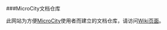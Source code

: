 ###MicroCity文档仓库


此网站为方便[MicroCity](https://microcity.github.io/)使用者而建立的文档仓库，请访问[Wiki页面](https://gitee.com/mixwind/microcity/wikis)。


